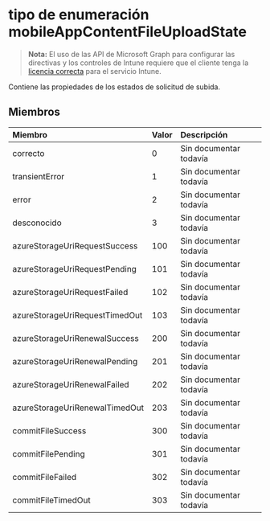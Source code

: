 # <a name="mobileappcontentfileuploadstate-enum-type"></a>tipo de enumeración mobileAppContentFileUploadState

> **Nota:** El uso de las API de Microsoft Graph para configurar las directivas y los controles de Intune requiere que el cliente tenga la [licencia correcta](https://go.microsoft.com/fwlink/?linkid=839381) para el servicio Intune.

Contiene las propiedades de los estados de solicitud de subida.
## <a name="members"></a>Miembros
|Miembro|Valor|Descripción|
|:---|:---|:---|
|correcto|0|Sin documentar todavía|
|transientError|1|Sin documentar todavía|
|error|2|Sin documentar todavía|
|desconocido|3|Sin documentar todavía|
|azureStorageUriRequestSuccess|100|Sin documentar todavía|
|azureStorageUriRequestPending|101|Sin documentar todavía|
|azureStorageUriRequestFailed|102|Sin documentar todavía|
|azureStorageUriRequestTimedOut|103|Sin documentar todavía|
|azureStorageUriRenewalSuccess|200|Sin documentar todavía|
|azureStorageUriRenewalPending|201|Sin documentar todavía|
|azureStorageUriRenewalFailed|202|Sin documentar todavía|
|azureStorageUriRenewalTimedOut|203|Sin documentar todavía|
|commitFileSuccess|300|Sin documentar todavía|
|commitFilePending|301|Sin documentar todavía|
|commitFileFailed|302|Sin documentar todavía|
|commitFileTimedOut|303|Sin documentar todavía|



